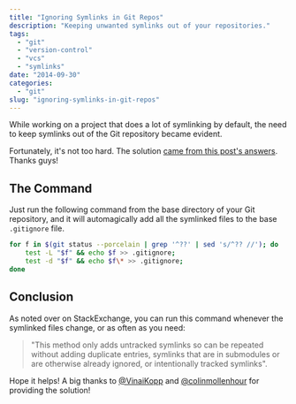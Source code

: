 ```yaml
---
title: "Ignoring Symlinks in Git Repos"
description: "Keeping unwanted symlinks out of your repositories."
tags:
  - "git"
  - "version-control"
  - "vcs"
  - "symlinks"
date: "2014-09-30"
categories:
  - "git"
slug: "ignoring-symlinks-in-git-repos"
---
```


While working on a project that does a lot of symlinking by default, the need to keep symlinks out of the Git repository became evident.

Fortunately, it's not too hard. The solution [came from this post's answers](http://magento.stackexchange.com/questions/4641/how-to-git-ignore-symlinks-on-a-magento-module-installed-by-composer?stw=2). Thanks guys!

## The Command

Just run the following command from the base directory of your Git repository, and it will automagically add all the symlinked files to the base `.gitignore` file.

```bash
for f in $(git status --porcelain | grep '^??' | sed 's/^?? //'); do
    test -L "$f" && echo $f >> .gitignore;
    test -d "$f" && echo $f\* >> .gitignore;
done
```

## Conclusion

As noted over on StackExchange, you can run this command whenever the symlinked files change, or as often as you need:

> "This method only adds untracked symlinks so can be repeated without adding duplicate entries, symlinks that are in submodules or are otherwise already ignored, or intentionally tracked symlinks".

Hope it helps! A big thanks to [@VinaiKopp](https://twitter.com/VinaiKopp) and [@colinmollenhour](https://twitter.com/colinmollenhour) for providing the solution!

